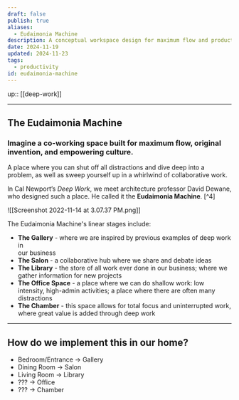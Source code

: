 ```yaml
---
draft: false
publish: true
aliases:
  - Eudaimonia Machine
description: A conceptual workspace design for maximum flow and productivity
date: 2024-11-19
updated: 2024-11-23
tags:
  - productivity
id: eudaimonia-machine
---
```


up:: [[deep-work]]

---

## The Eudaimonia Machine

### Imagine a co-working space built for maximum flow, original invention, and empowering culture.

A place where you can shut off all distractions and dive deep into a problem, as well as sweep yourself up in a whirlwind of collaborative work.

In Cal Newport’s _Deep Work_, we meet architecture professor David Dewane, who designed such a place. He called it the **Eudaimonia Machine**. [^4]

![[Screenshot 2022-11-14 at 3.07.37 PM.png]]

The Eudaimonia Machine's linear stages include:

- **The Gallery** - where we are inspired by previous examples of deep work in  
    our business
- **The Salon** - a collaborative hub where we share and debate ideas
- **The Library** - the store of all work ever done in our business; where we gather information for new projects
- **The Office Space** - a place where we can do shallow work: low intensity, high-admin activities; a place where there are often many distractions
- **The Chamber** - this space allows for total focus and uninterrupted work, where great value is added through deep work

---

## How do we implement this in our home?

- Bedroom/Entrance -> Gallery
- Dining Room -> Salon
- Living Room -> Library
- ??? -> Office
- ??? -> Chamber

[1]: https://www.mute.design/2022/05/23/eudaimonia-machine/
[2]: https://business.adobe.com/blog/perspectives/eudaimonia-machine-blueprint-virtual-workplace
[3]: https://www.calnewport.com/blog/2016/10/19/the-opposite-of-the-open-office/
[4]: https://medium.com/@jsmathison/i-cant-stop-dreaming-of-eudaimonia-84d9059b551c
